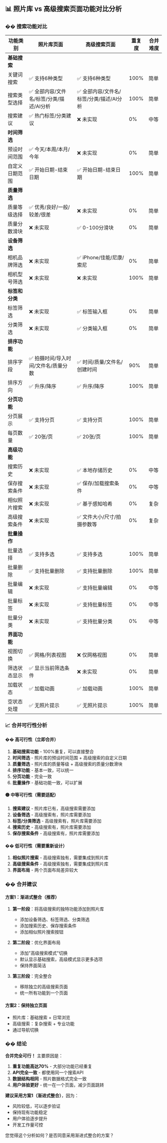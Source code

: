 

## 📊 照片库 vs 高级搜索页面功能对比分析

### **�� 搜索功能对比**

| 功能类别       | 照片库页面                              | 高级搜索页面                            | 重复度 | 合并难度 |
| -------------- | --------------------------------------- | --------------------------------------- | ------ | -------- |
| **基础搜索**   |                                         |                                         |        |          |
| 关键词搜索     | ✅ 支持6种类型                           | ✅ 支持6种类型                           | 100%   | 简单     |
| 搜索类型选择   | ✅ 全部内容/文件名/标签/分类/描述/AI分析 | ✅ 全部内容/文件名/标签/分类/描述/AI分析 | 100%   | 简单     |
| 搜索建议       | ✅ 热门标签/分类建议                     | ❌ 未实现                                | 0%     | 中等     |
| **时间筛选**   |                                         |                                         |        |          |
| 预设时间范围   | ✅ 今天/本周/本月/今年                   | ❌ 未实现                                | 0%     | 简单     |
| 自定义日期范围 | ✅ 开始日期-结束日期                     | ✅ 开始日期-结束日期                     | 100%   | 简单     |
| **质量筛选**   |                                         |                                         |        |          |
| 质量等级选择   | ✅ 优秀/良好/一般/较差/很差              | ❌ 未实现                                | 0%     | 简单     |
| 质量分数滑块   | ❌ 未实现                                | ✅ 0-100分滑块                           | 0%     | 简单     |
| **设备筛选**   |                                         |                                         |        |          |
| 相机品牌筛选   | ❌ 未实现                                | ✅ iPhone/佳能/尼康/索尼                 | 0%     | 简单     |
| 相机型号筛选   | ❌ 未实现                                | ❌ 未实现                                | 100%   | 简单     |
| **标签和分类** |                                         |                                         |        |          |
| 标签筛选       | ❌ 未实现                                | ✅ 标签输入框                            | 0%     | 简单     |
| 分类筛选       | ❌ 未实现                                | ✅ 分类输入框                            | 0%     | 简单     |
| **排序功能**   |                                         |                                         |        |          |
| 排序字段       | ✅ 拍摄时间/导入时间/文件名/质量分数     | ✅ 时间/质量/文件名/创建时间             | 90%    | 简单     |
| 排序方向       | ✅ 升序/降序                             | ✅ 升序/降序                             | 100%   | 简单     |
| **分页功能**   |                                         |                                         |        |          |
| 分页展示       | ✅ 支持分页                              | ✅ 支持分页                              | 100%   | 简单     |
| 每页数量       | ✅ 20张/页                               | ✅ 20张/页                               | 100%   | 简单     |
| **高级功能**   |                                         |                                         |        |          |
| 搜索历史       | ❌ 未实现                                | ✅ 本地存储历史                          | 0%     | 中等     |
| 保存搜索条件   | ❌ 未实现                                | ✅ 保存/加载搜索条件                     | 0%     | 中等     |
| 相似照片搜索   | ❌ 未实现                                | ✅ 基于感知哈希                          | 0%     | 复杂     |
| 高级搜索条件   | ❌ 未实现                                | ✅ 文件大小/尺寸/拍摄参数等              | 0%     | 复杂     |
| **批量操作**   |                                         |                                         |        |          |
| 批量选择       | ✅ 支持多选                              | ✅ 支持多选                              | 100%   | 简单     |
| 批量删除       | ✅ 支持批量删除                          | ✅ 支持批量删除                          | 100%   | 简单     |
| 批量编辑       | ❌ 未实现                                | ✅ 支持批量编辑                          | 0%     | 中等     |
| 批量标签       | ❌ 未实现                                | ✅ 支持批量标签                          | 0%     | 中等     |
| 批量分类       | ❌ 未实现                                | ✅ 支持批量分类                          | 0%     | 中等     |
| **界面功能**   |                                         |                                         |        |          |
| 视图切换       | ✅ 网格/列表视图                         | ❌ 仅网格视图                            | 0%     | 简单     |
| 筛选状态显示   | ✅ 显示当前筛选条件                      | ❌ 未实现                                | 0%     | 简单     |
| 加载状态       | ✅ 加载动画                              | ✅ 加载动画                              | 100%   | 简单     |
| 空状态处理     | ✅ 无照片提示                            | ✅ 无照片提示                            | 100%   | 简单     |

### **📈 合并可行性分析**

#### **�� 高可行性（立即合并）**
1. **基础搜索功能** - 100%重复，可以直接整合
2. **时间筛选** - 照片库的预设时间范围 + 高级搜索的自定义日期
3. **质量筛选** - 照片库的质量等级 + 高级搜索的质量分数滑块
4. **排序功能** - 基本一致，可以统一
5. **分页功能** - 完全一致
6. **批量操作** - 基础功能一致，可以扩展

#### **🟡 中等可行性（需要适配）**
1. **搜索建议** - 照片库已有，高级搜索需要添加
2. **设备筛选** - 高级搜索有，照片库需要添加
3. **标签/分类筛选** - 高级搜索有，照片库需要添加
4. **搜索历史** - 高级搜索有，照片库需要添加
5. **保存搜索条件** - 高级搜索有，照片库需要添加

#### **�� 低可行性（需要重新设计）**
1. **相似照片搜索** - 高级搜索独有，需要集成到照片库
2. **高级搜索条件** - 高级搜索独有，需要集成到照片库
3. **界面布局** - 两个页面布局差异较大

### **�� 合并建议**

#### **方案1：渐进式整合（推荐）**
1. **第一阶段**：将高级搜索的独特功能添加到照片库
   - 添加设备筛选、标签筛选、分类筛选
   - 添加搜索历史、保存搜索条件
   - 添加相似照片搜索按钮

2. **第二阶段**：优化界面布局
   - 添加"高级搜索模式"切换
   - 默认显示基础搜索，高级模式显示更多选项
   - 保持界面简洁

3. **第三阶段**：完全整合
   - 移除独立的高级搜索页面
   - 统一所有功能到一个页面

#### **方案2：保持独立页面**
- 照片库：基础搜索 + 日常浏览
- 高级搜索：复杂搜索 + 专业功能
- 通过导航切换

### **�� 结论**

**合并完全可行！** 主要原因是：

1. **重复功能高达70%** - 大部分功能已经重复
2. **API完全一致** - 都使用同一个搜索API
3. **数据结构相同** - 照片数据格式完全一致
4. **用户体验更好** - 统一在一个页面，减少页面跳转

**建议采用方案1（渐进式整合）**，因为：
- 风险较低，可以逐步验证
- 保持现有功能稳定
- 用户体验逐步提升
- 开发工作量可控

您觉得这个分析如何？是否同意采用渐进式整合的方案？